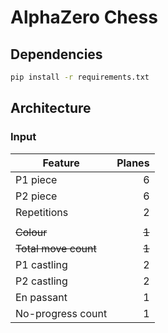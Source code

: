 # AlphaZero Chess

## Dependencies

```bash
pip install -r requirements.txt
```

## Architecture

### Input

| Feature           | Planes |
| ----------------- | -----: |
| P1 piece          | 6      |
| P2 piece          | 6      |
| Repetitions       | 2      |
|                   |        |
| ~~Colour~~        | ~~1~~  |
| ~~Total move count~~ | ~~1~~  |
| P1 castling       | 2      |
| P2 castling       | 2      |
| En passant        | 1      |
| No-progress count | 1      |
